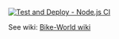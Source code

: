[![Test and Deploy - Node.js CI](https://github.com/lorenzoorsingher/bike-world/actions/workflows/node.js.yml/badge.svg)](https://github.com/lorenzoorsingher/bike-world/actions/workflows/node.js.yml)

See wiki: [Bike-World wiki](https://github.com/lorenzoorsingher/bike-world/wiki)